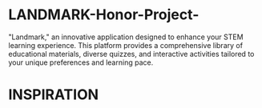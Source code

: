 # LANDMARK-Honor-Project-

"Landmark," an innovative application designed to enhance your STEM learning experience. This platform provides a comprehensive library of educational materials, diverse quizzes, and interactive activities tailored to your unique preferences and learning pace.

# INSPIRATION
